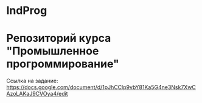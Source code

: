 # IndProg

# Репозиторий курса "Промышленное прогроммирование"

Ссылка на задание: https://docs.google.com/document/d/1pJhCClp9vbY81Ka5G4ne3Nsk7XwCAzoLAKaJ9CVOya4/edit
